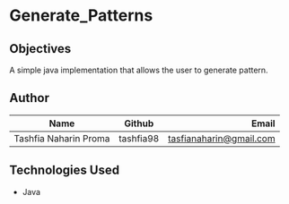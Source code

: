 # Generate_Patterns

## Objectives
A simple java implementation that allows the user to generate pattern.

## Author
| Name          | Github        | Email  |
| ------------- |:-------------:| -----:|
| Tashfia Naharin Proma | tashfia98 | tasfianaharin@gmail.com |

## Technologies Used
* Java 
